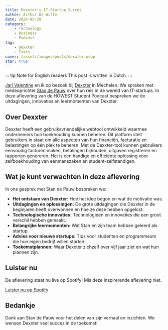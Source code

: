 ```yaml
---
title: Dexxter's IT-Startup Succes
author: Arthur De Witte
date: 2024-05-29
category:
    - Technology
    - Business
    - Podcast
tag:
    - Dexxter
    - Taxes
cover: /assets/images/posts/dexxter.webp
star: true
---
```


::: tip Note for English readers
This post is written in Dutch.
:::


[Jari Valentine](https://jarivalentine.be/) en ik op bezoek bij [Dexxter](https://dexxter.be/) in Mechelen. We spraken met medeoprichter [Stan de Pauw](https://www.linkedin.com/in/stan-de-pauw) over hun reis in de wereld van IT-startups. In deze aflevering van de HOWEST Student Podcast bespreken we de uitdagingen, innovaties en leermomenten van Dexxter.

## Over Dexxter

Dexxter heeft een gebruiksvriendelijke webtool ontwikkeld waarmee ondernemers hun boekhouding kunnen beheren. Dit platform stelt gebruikers in staat om alle aspecten van hun financiën, facturatie en belastingen op één plek te beheren. Met de Dexxter-tool kunnen gebruikers eenvoudig facturen maken, betalingen bijhouden, uitgaven registreren en rapporten genereren. Het is een handige en efficiënte oplossing voor zelfboekhouding van eenmanszaken en student-zelfstandigen.

## Wat je kunt verwachten in deze aflevering

In ons gesprek met Stan de Pauw bespreken we:

- **Het ontstaan van Dexxter:** Hoe het idee begon en wat de motivatie was.
- **Uitdagingen en oplossingen:** De grote uitdagingen die Dexxter in de beginjaren heeft overwonnen en hoe ze deze hebben opgelost.
- **Technologische innovaties:** Technologieën en innovaties die een groot verschil hebben gemaakt.
- **Belangrijke leermomenten:** Wat Stan en zijn team hebben geleerd als startup.
- **Advies voor nieuwe startups:** Tips voor studenten en programmeurs die hun eigen bedrijf willen starten.
- **Toekomstplannen:** Waar Dexxter zichzelf over vijf jaar ziet en wat hun plannen zijn.

## Luister nu

De aflevering staat nu live op Spotify! Mis deze inspirerende aflevering niet.

[Luister nu op Spotify](https://open.spotify.com/episode/4Ofor5090MeycAz6LCCiA0)

## Bedankje

Dank aan Stan de Pauw voor het delen van zijn verhaal en inzichten. We wensen Dexxter veel succes in de toekomst!